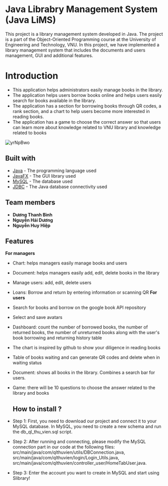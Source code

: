 # Java Librabry Management System (Java LiMS)  <a name="JLMS"></a>

This project is a library management system developed in Java. The project is a part of the Object-Oriented Programming course at the University of Engineering and Technology, VNU. In this project, we have implemented a library management system that includes the documents and users management, GUI and additional features.

# Introduction <a name="introduction"></a>
* This application helps administrators easily manage books in the library.
* The application helps users borrow books online and helps users easily search for books available in the library.
* The application has a section for borrowing books through QR codes, a rank section, and a chart to help users become more interested in reading books.
* The application has a game to choose the correct answer so that users can learn more about knowledge related to VNU library and knowledge related to books

![yrNpBwo](https://github.com/user-attachments/assets/637eae22-00b3-4ae0-8d88-1e93f0290ab0)

## Built with 

- [Java](https://www.java.com/en/) - The programming language used
- [JavaFX](https://openjfx.io/) - The GUI library used
- [MySQL](https://dev.mysql.com/) - The database used
- [JDBC](https://www.oracle.com/java/technologies/jdbc.html) - The Java database connectivity used

## Team members  <a name="author"></a>

- **Dương Thanh Bình** 
- **Nguyễn Hải Dương**
- **Nguyễn Huy Hiệp**

## Features
**For managers**
- Chart: helps managers easily manage books and users
- Document: helps managers easily add, edit, delete books in the library
- Manage users: add, edit, delete users
- Loans: Borrow and return by entering information or scanning QR
**For users**
- Search for books and borrow on the google book API repository
- Select and save avatars
- Dashboard: count the number of borrowed books, the number of returned books, the number of unreturned books along with the user's book borrowing and returning history table
- The chart is inspired by github to show your diligence in reading books
- Table of books waiting and can generate QR codes and delete when in waiting status
- Document: shows all books in the library. Combines a search bar for users.
- Game: there will be 10 questions to choose the answer related to the library and books

  ## How to install ?
- Step 1: First, you need to download our project and connect it to your MySQL database. In MySQL, you need to create a new schema and run the db_ql_thu_vien.sql script.
- Step 2: After running and connecting, please modify the MySQL connection part in our code at the following files: src/main/java/com/qlthuvien/utils/DBConnection.java,
src/main/java/com/qlthuvien/login/Login_Utils.java,
src/main/java/com/qlthuvien/controller_user/HomeTabUser.java.
- Step 3: Enter the account you want to create in MySQL and start using Slibrary!
